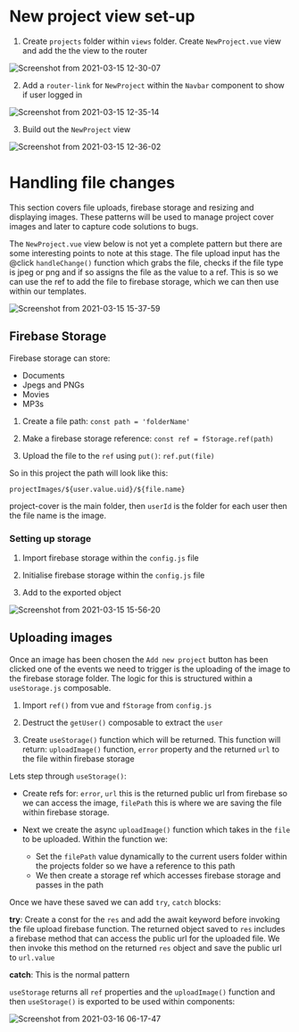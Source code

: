 # New project view set-up

1. Create `projects` folder within `views` folder.  Create `NewProject.vue` view and add the the view to the router

![Screenshot from 2021-03-15 12-30-07](https://user-images.githubusercontent.com/73107656/111153705-3076b880-858a-11eb-8da4-4d392db4f44a.png)

2. Add a `router-link` for `NewProject` within the `Navbar` component to show if user logged in

![Screenshot from 2021-03-15 12-35-14](https://user-images.githubusercontent.com/73107656/111154231-e7733400-858a-11eb-8be8-1c52cc7b8b5f.png)

3. Build out the `NewProject` view

![Screenshot from 2021-03-15 12-36-02](https://user-images.githubusercontent.com/73107656/111154320-040f6c00-858b-11eb-9c19-ead1ef366d91.png)

# Handling file changes 

This section covers file uploads, firebase storage and resizing and displaying images.  These patterns will be used to manage project cover images and later to capture code solutions to bugs.

The `NewProject.vue` view below is not yet a complete pattern but there are some interesting points to note at this stage.
The file upload input has the @click `handleChange()` function which grabs the file, checks if the file type is jpeg or png and if so assigns the file as the value to a ref.  This is so we can use the ref to add the file to firebase storage, which we can then use within our templates.

![Screenshot from 2021-03-15 15-37-59](https://user-images.githubusercontent.com/73107656/111179919-6e80d600-85a4-11eb-87e6-04d8730a2427.png)

## Firebase Storage

Firebase storage can store:

- Documents
- Jpegs and PNGs
- Movies
- MP3s

1. Create a file path: `const path = 'folderName'`

2. Make a firebase storage reference: `const ref = fStorage.ref(path)`

3. Upload the file to the `ref` using `put()`: `ref.put(file)`

So in this project the path will look like this:

`projectImages/${user.value.uid}/${file.name}`

project-cover is the main folder, then `userId` is the folder for each user then the file name is the image.

### Setting up storage

1. Import firebase storage within the `config.js` file

2. Initialise firebase storage within the `config.js` file

3. Add to the exported object

![Screenshot from 2021-03-15 15-56-20](https://user-images.githubusercontent.com/73107656/111182642-01227480-85a7-11eb-857c-7060a1f98ccc.png)


## Uploading images

Once an image has been chosen the `Add new project` button has been clicked one of the events we need to trigger is the uploading of the image to the firebase storage folder.  The logic for this is structured within a `useStorage.js` composable.

1. Import `ref()` from vue and `fStorage` from `config.js`

2. Destruct the `getUser()` composable to extract the `user`

3. Create `useStorage()` function which will be returned.  This function will return: `uploadImage()` function, `error` property and the returned `url` to the file within firebase storage

Lets step through `useStorage()`:

- Create refs for: `error`, `url` this is the returned public url from firebase so we can access the image, `filePath` this is where we are saving the file within firebase storage.

- Next we create the async `uploadImage()` function which takes in the `file` to be uploaded.  Within the function we:
    - Set the `filePath` value dynamically to the current users folder within the projects folder so we have a reference to this path
    - We then create a storage ref which accesses firebase storage and passes in the path

Once we have these saved we can add `try`, `catch` blocks:

**try**: Create a const for the `res` and add the await keyword before invoking the file upload firebase function. The returned object saved to `res` includes a firebase method that can access the public url for the uploaded file. We then invoke this method on the returned `res` object and save the public url to `url.value`

**catch**: This is the normal pattern

`useStorage` returns all `ref` properties and the `uploadImage()` function and then `useStorage()` is exported to be used within components:

![Screenshot from 2021-03-16 06-17-47](https://user-images.githubusercontent.com/73107656/111264398-57cb9500-861f-11eb-941c-e70661abf37c.png)

